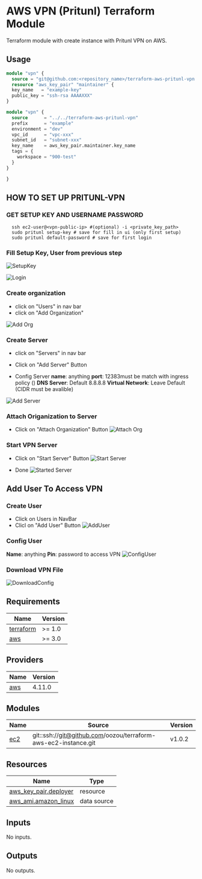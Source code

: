 # AWS VPN (Pritunl) Terraform Module

Terraform module with create instance with Pritunl VPN on AWS.

## Usage

```terraform
module "vpn" {
  source = "git@github.com:<repository_name>/terraform-aws-pritunl-vpn.git?ref=v0.0.0"
  resource "aws_key_pair" "maintainer" {
  key_name   = "example-key"
  public_key = "ssh-rsa AAAAXXX"
}

module "vpn" {
  source      = "../../terraform-aws-pritunl-vpn"
  prefix      = "example"
  environment = "dev"
  vpc_id      = "vpc-xxx"
  subnet_id   = "subnet-xxx"
  key_name    = aws_key_pair.maintainer.key_name
  tags = {
    workspace = "900-test"
  }
}

}
```

## HOW TO SET UP PRITUNL-VPN

### GET SETUP KEY AND USERNAME PASSWORD

```shell
  ssh ec2-user@<vpn-public-ip> #(optional) -i <private_key_path>
  sudo pritunl setup-key # save for fill in ui (only first setup)
  sudo pritunl default-password # save for first login
```

### Fill Setup Key, User from previous step

![SetupKey](docs/setup_setup_key.png "setup_setup_key")

![Login](docs/setup_login.png "setup_login")

### Create organization

- click on "Users" in nav bar
- click on "Add Organization"

![Add Org](docs/setup_add_org.png "setup_add_org")

### Create Server

- click on "Servers" in nav bar
- Click on "Add Server" Button

- Config Server
  **name**: anything
  **port**: 12383must be match with ingress policy ()
  **DNS Server**: Default 8.8.8.8
  **Virtual Network**: Leave Default (CIDR must be avalible)

![Add Server](docs/setup_add_server.png "setup_add_server")

### Attach Origanization to Server

- Click on "Attach Organization" Button
![Attach Org](docs/setup_attach_org_server.png "setup_attach_org_server")

### Start VPN Server

- Click on "Start Server" Button
![Start Server](docs/setup_start_server.png "setup_start_server")

- Done
![Started Server](docs/setup_started_server.png "setup_started_server")

## Add User To Access VPN

### Create User

- Click on Users in NavBar
- Clicl on "Add User" Button
![AddUser](docs/user_create_button.png "user_create_button")

### Config User

  **Name**: anything
  **Pin**: password to access VPN
![ConfigUser](docs/user_config.png "user_config")

### Download VPN File

![DownloadConfig](docs/user_download_vpn_file.png "user_download_vpn_file")


<!-- BEGIN_TF_DOCS -->
## Requirements

| Name | Version |
|------|---------|
| <a name="requirement_terraform"></a> [terraform](#requirement\_terraform) | >= 1.0 |
| <a name="requirement_aws"></a> [aws](#requirement\_aws) | >= 3.0 |

## Providers

| Name | Version |
|------|---------|
| <a name="provider_aws"></a> [aws](#provider\_aws) | 4.11.0 |

## Modules

| Name | Source | Version |
|------|--------|---------|
| <a name="module_ec2"></a> [ec2](#module\_ec2) | git::ssh://git@github.com/oozou/terraform-aws-ec2-instance.git | v1.0.2 |

## Resources

| Name | Type |
|------|------|
| [aws_key_pair.deployer](https://registry.terraform.io/providers/hashicorp/aws/latest/docs/resources/key_pair) | resource |
| [aws_ami.amazon_linux](https://registry.terraform.io/providers/hashicorp/aws/latest/docs/data-sources/ami) | data source |

## Inputs

No inputs.

## Outputs

No outputs.
<!-- END_TF_DOCS -->

